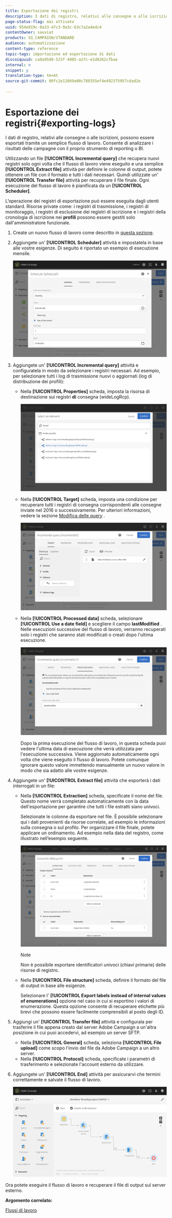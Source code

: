 ```yaml
---
title: Esportazione dei registri
description: I dati di registro, relativi alle consegne o alle iscrizioni, possono essere esportati tramite un semplice flusso di lavoro.
page-status-flag: mai attivato
uuid: 954e919c-0a33-47c3-9a3c-63c7a2a4edc4
contentOwner: sauviat
products: SG_CAMPAIGN/STANDARD
audience: automatizzazione
content-type: reference
topic-tags: importazione ed esportazione di dati
discoiquuid: ca8a95d8-523f-4085-a2fc-e1d8262cfbae
internal: n
snippet: y
translation-type: tm+mt
source-git-commit: 00fc2e12669a00c788355ef4e492375957cdad2e

---
```



# Esportazione dei registri{#exporting-logs}

I dati di registro, relativi alle consegne o alle iscrizioni, possono essere esportati tramite un semplice flusso di lavoro. Consente di analizzare i risultati delle campagne con il proprio strumento di reporting o BI.

Utilizzando un file **[!UICONTROL Incremental query]** che recupera nuovi registri solo ogni volta che il flusso di lavoro viene eseguito e una semplice **[!UICONTROL Extract file]** attività per definire le colonne di output, potete ottenere un file con il formato e tutti i dati necessari. Quindi utilizzate un' **[!UICONTROL Transfer file]** attività per recuperare il file finale. Ogni esecuzione del flusso di lavoro è pianificata da un **[!UICONTROL Scheduler]**.

L’operazione dei registri di esportazione può essere eseguita dagli utenti standard. Risorse private come: i registri di trasmissione, i registri di monitoraggio, i registri di esclusione dei registri di iscrizione e i registri della cronologia di iscrizione nei **profili** possono essere gestiti solo dall'amministratore funzionale.

1. Create un nuovo flusso di lavoro come descritto in [questa sezione](../../automating/using/building-a-workflow.md#creating-a-workflow).
1. Aggiungete un' **[!UICONTROL Scheduler]** attività e impostatela in base alle vostre esigenze. Di seguito è riportato un esempio di esecuzione mensile.

   ![](assets/export_logs_scheduler.png)

1. Aggiungete un' **[!UICONTROL Incremental query]** attività e configuratela in modo da selezionare i registri necessari. Ad esempio, per selezionare tutti i log di trasmissione nuovi o aggiornati (log di distribuzione dei profili):

   * Nella **[!UICONTROL Properties]** scheda, imposta la risorsa di destinazione sui registri **di** consegna (wideLogRcp).

      ![](assets/export_logs_query_properties.png)

   * Nella **[!UICONTROL Target]** scheda, imposta una condizione per recuperare tutti i registri di consegna corrispondenti alle consegne inviate nel 2016 o successivamente. Per ulteriori informazioni, vedere la sezione [Modifica delle query](../../automating/using/editing-queries.md#creating-queries) .

      ![](assets/export_logs_query_target.png)

   * Nella **[!UICONTROL Processed data]** scheda, selezionare **[!UICONTROL Use a date field]** e scegliere il campo **lastModified** . Nelle esecuzioni successive del flusso di lavoro, verranno recuperati solo i registri che saranno stati modificati o creati dopo l'ultima esecuzione.

      ![](assets/export_logs_query_processeddata.png)

      Dopo la prima esecuzione del flusso di lavoro, in questa scheda puoi vedere l'ultima data di esecuzione che verrà utilizzata per l'esecuzione successiva. Viene aggiornato automaticamente ogni volta che viene eseguito il flusso di lavoro. Potete comunque ignorare questo valore immettendo manualmente un nuovo valore in modo che sia adatto alle vostre esigenze.

1. Aggiungete un' **[!UICONTROL Extract file]** attività che esporterà i dati interrogati in un file:

   * Nella **[!UICONTROL Extraction]** scheda, specificate il nome del file. Questo nome verrà completato automaticamente con la data dell'esportazione per garantire che tutti i file estratti siano univoci.

      Selezionate le colonne da esportare nel file. È possibile selezionare qui i dati provenienti da risorse correlate, ad esempio le informazioni sulla consegna o sul profilo. Per organizzare il file finale, potete applicare un ordinamento. Ad esempio nella data del registro, come illustrato nell’esempio seguente.

      ![](assets/export_logs_extractfile_extraction.png)

      >[!NOTE]
      >
      >Non è possibile esportare identificatori univoci (chiavi primarie) delle risorse di registro.

   * Nella **[!UICONTROL File structure]** scheda, definire il formato del file di output in base alle esigenze.

      Selezionare l' **[!UICONTROL Export labels instead of internal values of enumerations]** opzione nel caso in cui si esportino i valori di enumerazione. Questa opzione consente di recuperare etichette più brevi che possono essere facilmente comprensibili al posto degli ID.

1. Aggiungi un' **[!UICONTROL Transfer file]** attività e configurala per trasferire il file appena creato dal server Adobe Campaign a un'altra posizione in cui puoi accedervi, ad esempio un server SFTP.

   * Nella **[!UICONTROL General]** scheda, seleziona **[!UICONTROL File upload]** come scopo l'invio del file da Adobe Campaign a un altro server.
   * Nella **[!UICONTROL Protocol]** scheda, specificate i parametri di trasferimento e selezionate l'account [](../../administration/using/external-accounts.md#creating-an-external-account) esterno da utilizzare.

1. Aggiungete un' **[!UICONTROL End]** attività per assicurarvi che termini correttamente e salvate il flusso di lavoro.

   ![](assets/export_logs_example_workflow.png)

Ora potete eseguire il flusso di lavoro e recuperare il file di output sul server esterno.

**Argomento correlato:**

[Flussi di lavoro](../../automating/using/discovering-workflows.md)
